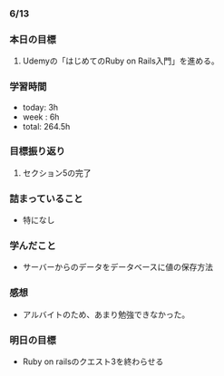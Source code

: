 ### 6/13
### 本日の目標
1.  Udemyの「はじめてのRuby on Rails入門」を進める。
### 学習時間
- today: 3h
- week : 6h
- total: 264.5h
### 目標振り返り
1. セクション5の完了
### 詰まっていること
- 特になし
### 学んだこと
- サーバーからのデータをデータベースに値の保存方法
### 感想
- アルバイトのため、あまり勉強できなかった。
### 明日の目標
- Ruby on railsのクエスト3を終わらせる
